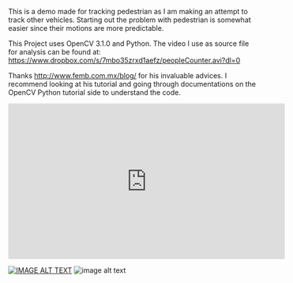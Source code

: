 This is a demo made for tracking pedestrian as I am making an attempt to track other vehicles. Starting out the problem with pedestrian is somewhat easier since their motions are more predictable.

This Project uses OpenCV 3.1.0 and Python.
The video I use as source file for analysis can be found at: https://www.dropbox.com/s/7mbo35zrxd1aefz/peopleCounter.avi?dl=0

Thanks http://www.femb.com.mx/blog/ for his invaluable advices. I recommend looking at his tutorial and going through documentations on the OpenCV Python tutorial side to understand the code.

<iframe width="560" height="315" src="https://www.youtube.com/embed/ZYgb9e5i_JM" frameborder="0" allowfullscreen></iframe>

[![IMAGE ALT TEXT](http://img.youtube.com/vi/ZYgb9e5i_JM/0.jpg)](http://www.youtube.com/watch?v=ZYgb9e5i_JM "Pedestrian Tracking and Counting")
![image alt text](http//example.io/link-to-image)
